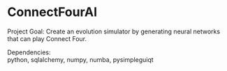 # ConnectFourAI
Project Goal: Create an evolution simulator by generating neural networks that can play Connect Four.

Dependencies:<br/>
python, sqlalchemy, numpy, numba, pysimpleguiqt
